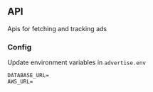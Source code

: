 ## API

Apis for fetching and tracking ads

### Config

Update environment variables in `advertise.env`

```
DATABASE_URL=
AWS_URL=
```
